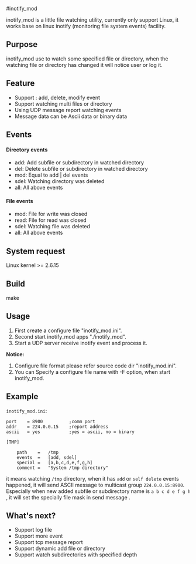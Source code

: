 #inotify_mod

inotify_mod is a little file watching utility, currently only support Linux, it works base on linux inotify (monitoring file system events) facility.

## Purpose

inotify_mod use to watch some specified file or directory, when the watching file or directory has changed it will notice user or log it.

## Feature

- Support : add, delete, modify event
- Support watching multi files or directory
- Using UDP message report watching events
- Message data can be Ascii data or binary data

## Events

#### Directory events

- add:	Add subfile or subdirectory in watched directory 
- del:	Delete subfile or subdirectory in watched directory
- mod:	Equal to add | del events
- sdel:	Watching directory was deleted
- all:	All above events

#### File events

- mod:	File for write was closed
- read:	File for read was closed
- sdel:	Watching file was deleted
- all:	All above events

## System request

Linux kernel >= 2.6.15

## Build

make

## Usage

1. First create a configure file "inotify_mod.ini".
2. Second start inotify_mod apps "./inotify\_mod".
3. Start a UDP server receive inotify event and process it.

**Notice:** 

1. Configure file format please refer source code dir "inotify_mod.ini".
2. You can Specify a configure file name with -F option, when start inotify_mod.  

## Example

`inotify_mod.ini`:

	port 	= 8900			;comm port
	addr 	= 224.0.0.15	;report address
	ascii	= yes			;yes = ascii, no = binary

	[TMP]
	
		path	=	/tmp
		events	=	[add, sdel]
		special	=	[a,b,c,d,e,f,g,h]
		comment	=	"System /tmp directory"


it means watching `/tmp` directory, when it has `add` or `self delete` events happened, it will send ASCII message to multicast group `224.0.0.15:8900`.  Especially when new added subfile or subdirectory name is `a b c d e f g h` , it will set the specially file mask in send message .


## What's next?
- Support log file
- Support more event
- Support tcp message report 
- Support dynamic add file or directory  
- Support watch subdirectories with specified depth